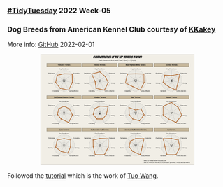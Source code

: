 ### [#TidyTuesday](https://github.com/rfordatascience/tidytuesday) 2022 Week-05
### Dog Breeds from American Kennel Club courtesy of [KKakey](https://github.com/kkakey/dog_traits_AKC/blob/main/README.md)

More info: [GitHub](https://github.com/rfordatascience/tidytuesday/blob/master/data/2022/2022-02-01/readme.md) 
2022-02-01

<p align="center">
  <img src = "https://github.com/mich440/tidytuesday/blob/main/2022/week-5/dog_icon.png" width = 70%/>
</p>

Followed the [tutorial](https://r-graph-gallery.com/web-radar-chart-with-R.html) which is the work of [Tuo Wang](https://tuowang.rbind.io/).
